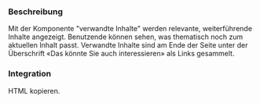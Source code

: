 ### Beschreibung
Mit der Komponente "verwandte Inhalte" werden relevante, weiterführende Inhalte angezeigt. Benutzende können sehen, was thematisch noch zum aktuellen Inhalt passt. Verwandte Inhalte sind am Ende der Seite unter der Überschrift «Das könnte Sie auch interessieren» als Links gesammelt.



### Integration

HTML kopieren.
